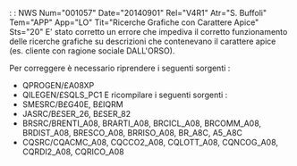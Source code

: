  :  : NWS Num="001057" Date="20140901" Rel="V4R1" Atr="S. Buffoli" Tem="APP" App="LO" Tit="Ricerche Grafiche con Carattere Apice" Sts="20"
E' stato corretto un errore che impediva il corretto funzionamento delle ricerche grafiche su descrizioni che contenevano il carattere apice (es. cliente con ragione sociale DALL'ORSO).

Per correggere è necessario riprendere i seguenti sorgenti : 
* QPROGEN/£A08XP
* QILEGEN/£SQLS_PC1
E ricompilare i seguenti sorgenti : 
* SMESRC/B£G40E, B£IQRM
* JASRC/B£SER_26, B£SER_82
* BRSRC/BRENTI_A08, BRARTI_A08, BRCICL_A08, BRCOMM_A08, BRDIST_A08, BRESCO_A08, BRRISO_A08, BR_A8C,
A5_A8C
* CQSRC/CQACMC_A08, CQCCO2_A08, CQLOTT_A08, CQNCOG_A08, CQRDI2_A08, CQRICO_A08 
